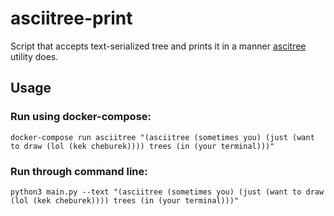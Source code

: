 # asciitree-print
Script that accepts text-serialized tree and prints it in a manner [ascitree](https://pypi.python.org/pypi/asciitree) utility does.

## Usage

### Run using docker-compose:

```shell
docker-compose run asciitree "(asciitree (sometimes you) (just (want to draw (lol (kek cheburek)))) trees (in (your terminal)))"
```

### Run through command line:

```shell
python3 main.py --text "(asciitree (sometimes you) (just (want to draw (lol (kek cheburek)))) trees (in (your terminal)))"
```
